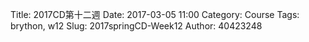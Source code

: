 Title: 2017CD第十二週
Date: 2017-03-05 11:00
Category: Course
Tags: brython, w12
Slug: 2017springCD-Week12
Author: 40423248


